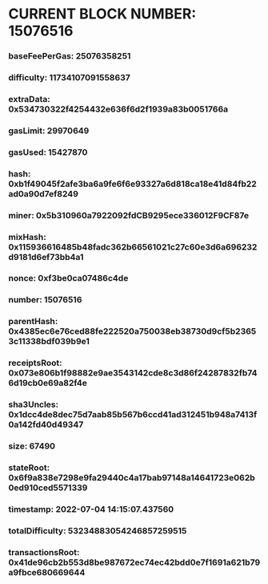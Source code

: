 # CURRENT BLOCK NUMBER: 15076516

### baseFeePerGas: 25076358251
### difficulty: 11734107091558637
### extraData: 0x534730322f4254432e636f6d2f1939a83b0051766a
### gasLimit: 29970649
### gasUsed: 15427870
### hash: 0xb1f49045f2afe3ba6a9fe6f6e93327a6d818ca18e41d84fb22ad0a90d7ef8249
### miner: 0x5b310960a7922092fdCB9295ece336012F9CF87e
### mixHash: 0x115936616485b48fadc362b66561021c27c60e3d6a696232d9181d6ef73bb4a1
### nonce: 0xf3be0ca07486c4de
### number: 15076516
### parentHash: 0x4385ec6e76ced88fe222520a750038eb38730d9cf5b23653c11338bdf039b9e1
### receiptsRoot: 0x073e806b1f98882e9ae3543142cde8c3d86f24287832fb746d19cb0e69a82f4e
### sha3Uncles: 0x1dcc4de8dec75d7aab85b567b6ccd41ad312451b948a7413f0a142fd40d49347
### size: 67490
### stateRoot: 0x6f9a838e7298e9fa29440c4a17bab97148a14641723e062b0ed910ced5571339
### timestamp: 2022-07-04 14:15:07.437560
### totalDifficulty: 53234883054246857259515
### transactionsRoot: 0x41de96cb2b553d8be987672ec74ec42bdd0e7f1691a621b79a9fbce680669644
